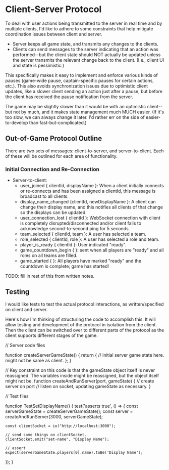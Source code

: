 # Client-Server Protocol

To deal with user actions being transmitted to the server in real time and by multiple clients, I'd like to adhere to some constraints that help mitigate coordination issues between client and server.
* Server keeps all game state, and transmits any changes to the clients.
* Clients can send messages to the server indicating that an action was performed--but the client state should NOT actually be updated unless the server transmits the relevant change back to the client. (I.e., client UI and state is pessimistic.)

This specifically makes it easy to implement and enforce various kinds of pauses (game-wide pause, captain-specific pauses for certain actions, etc.). This also avoids synchronization issues due to optimistic client updates, like a slower client sending an action just after a pause, but before the client has received the pause notification from the server.

The game may be slightly slower than it would be with an optimistic client--but not by much, and it makes state management much MUCH easier. (If it's too slow, we can always change it later. I'd rather err on the side of easier-to-develop than fast-but-complicated.)

## Out-of-Game Protocol Outline

There are two sets of messages: client-to-server, and server-to-client. Each of these will be outlined for each area of functionality.

### Initial Connection and Re-Connection

* Server-to-client:
  - user_joined { clientId, displayName }: When a client initially connects or re-connects and has been assigned a clientId, this message is broadcast to all clients.
  - display_name_changed {clientId, newDisplayName }: A client can change their display name, and this notifies all clients of that change so the displays can be updated.
  - user_connection_lost { clientId }: WebSocket connection with client is completely disrupted/disconnected and/or client fails to acknowledge second-to-second ping for 5 seconds.
  - team_selected { clientId, team }: A user has selected a team.
  - role_selected { clientId, role }: A user has selected a role and team.
  - player_is_ready { clientId }: User indicated "ready".
  - game_countdown_begin { }: sent when all players are "ready" and all roles on all teams are filled.
  - game_started { }: All players have marked "ready" and the countdown is complete; game has started!

TODO: fill in rest of this from written notes.

## Testing

I would like tests to test the actual protocol interactions, as written/specified on client and server.

Here's how I'm thinking of structuring the code to accomplish this. It will allow testing and development of the protocol in isolation from the client. Then the client can be switched over to different parts of the protocol as the client supports different stages of the game.

// Server code files

function createServerGameState() {
  return {
    // initial server game state here. might not be same as client.
  };
}

// Key constraint on this code is that the gameState object itself is never reassigned. The variables inside might be reassigned, but the object itself might not be.
function createAndRunServer(port, gameState) {
  // create server on port
  // listen on socket, updating gameState as necessary.
}

// Test files

function TestSetDisplayName() {
  test('asserts true', () => {
    const serverGameState = createServerGameState();
    const server = createAndRunServer(3000, serverGameState);
    
    const clientSocket = io("http://localhost:3000");

    // send some things on clientSocket.
    clientSocket.emit("set-name", "Display Name");

    // assert 
    expect(serverGameState.players[0].name).toBe('Display Name');
  });
}
